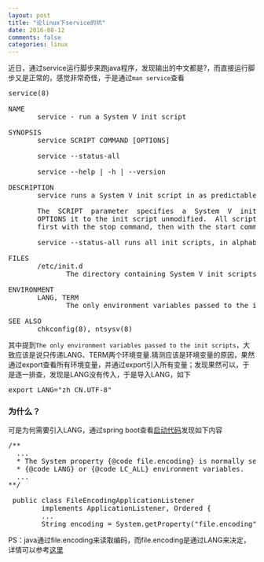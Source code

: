 ```yaml
---
layout: post
title: "论linux下service的坑"
date: 2016-08-12
comments: false
categories: linux
---
```


近日，通过service运行脚步来跑java程序，发现输出的中文都是?，而直接运行脚步又是正常的，感觉非常奇怪，于是通过`man service`查看
<pre>
service(8)                                                          service(8)

NAME
       service - run a System V init script

SYNOPSIS
       service SCRIPT COMMAND [OPTIONS]

       service --status-all

       service --help | -h | --version

DESCRIPTION
       service runs a System V init script in as predictable environment as possible, removing most environment variables and with current working directory set to /.

       The  SCRIPT  parameter  specifies  a  System  V  init script, located in /etc/init.d/SCRIPT.  The supported values of COMMAND depend on the invoked script, service passes COMMAND and
       OPTIONS it to the init script unmodified.  All scripts should support at least the start and stop commands.  As a special case, if COMMAND is --full-restart, the script is run twice,
       first with the stop command, then with the start command.

       service --status-all runs all init scripts, in alphabetical order, with the status command.

FILES
       /etc/init.d
              The directory containing System V init scripts.

ENVIRONMENT
       LANG, TERM
              The only environment variables passed to the init scripts.

SEE ALSO
       chkconfig(8), ntsysv(8)
</pre>
其中提到`The only environment variables passed to the init scripts`，大致应该是说只传递LANG、TERM两个环境变量.猜测应该是环境变量的原因，果然通过export查看所有环境变量，并通过export引入所有变量；发现果然可以，于是逐一排查，发现是LANG没有传入，于是导入LANG，如下
<pre>
export LANG="zh_CN.UTF-8"
</pre>

### 为什么？
可是为何需要引入LANG，通过spring boot查看[启动代码](https://github.com/spring-projects/spring-boot/blob/master/spring-boot/src/main/java/org/springframework/boot/context/FileEncodingApplicationListener.java)发现如下内容
<pre>
/**
  ...
  * The System property {@code file.encoding} is normally set by the JVM in response to the
  * {@code LANG} or {@code LC_ALL} environment variables.
  ...
**/

 public class FileEncodingApplicationListener
		implements ApplicationListener<ApplicationEnvironmentPreparedEvent>, Ordered {
		...
		String encoding = System.getProperty("file.encoding");
</pre>

PS：java通过file.encoding来读取编码，而file.encoding是通过LANG来决定，详情可以参考[这里](http://www.tuicool.com/articles/Ffiy2m)